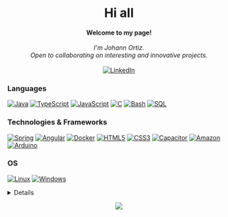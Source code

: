 <h1 align="center">Hi all</h1>

<p align="center">
    <b>Welcome to my page!</b><br><br>
    <i>
        I'm Johann Ortiz.<br>
        Open to collaborating on interesting and innovative projects.<br>
    </i>
    <br>
    <a href="https://www.linkedin.com/in/johannrop">
        <img src="https://img.shields.io/badge/LinkedIn-blue?style=flat-square&logo=linkedin" alt="LinkedIn">
    </a>
  
  
</p>

### Languages
[![Java](https://img.shields.io/badge/java-black?style=for-the-badge&logo=openjdk)](https://github.com/johannrop)
[![TypeScript](https://img.shields.io/badge/typescript-black?style=for-the-badge&logo=typescript)](https://github.com/johannrop)
[![JavaScript](https://img.shields.io/badge/javascript-black?style=for-the-badge&logo=javascript)](https://github.com/johannrop)
[![C](https://img.shields.io/badge/c-black?style=for-the-badge&logo=c)](https://github.com/johannrop)
[![Bash](https://img.shields.io/badge/bash-black?style=for-the-badge&logo=gnu-bash&logoColor=white)](https://github.com/johannrop)
[![SQL](https://img.shields.io/badge/sql-black?style=for-the-badge&logo=mysql)](https://github.com/johannrop)


### Technologies & Frameworks
[![Spring](https://img.shields.io/badge/spring-black?style=for-the-badge&logo=spring)](https://github.com/johannrop)
[![Angular](https://img.shields.io/badge/angular-black?style=for-the-badge&logo=angular)](https://github.com/johannrop)
[![Docker](https://img.shields.io/badge/docker%20ec2-black?style=for-the-badge&logo=docker)](https://hub.docker.com/u/johannrop)
[![HTML5](https://img.shields.io/badge/html5-black?style=for-the-badge&logo=html5)](https://github.com/johannrop)
[![CSS3](https://img.shields.io/badge/css3-black?style=for-the-badge&logo=css3)](https://github.com/johannrop)
[![Capacitor](https://img.shields.io/badge/capacitor-black?style=for-the-badge&logo=Capacitor)](https://github.com/johannrop)
[![Amazon](https://img.shields.io/badge/amazon%20ec2-black?style=for-the-badge&logo=amazonaws)](https://github.com/johannrop)
[![Arduino](https://img.shields.io/badge/Arduino-black?style=for-the-badge&logo=Arduino)](https://github.com/johannrop)


### OS
[![Linux](https://img.shields.io/badge/linux-black?style=for-the-badge&logo=Linux)](https://github.com/johannrop)
[![Windows](https://img.shields.io/badge/Windows-black?style=for-the-badge&logo=Windows)](https://github.com/johannrop)

<details>
<p align="center">
  <a href="https://github.com/johannrop">
    <img src="http://github-profile-summary-cards.vercel.app/api/cards/profile-details?username=johannrop&theme=transparent" />
  </a>
  <a href="https://github.com/johannrop">
    <img src="https://github-readme-streak-stats.herokuapp.com/?user=johannrop&hide_border=true&card_width=338&theme=transparent" />
  </a>
</details>

<p align="center">
  <a href="https://github.com/johannrop">
    <img src="https://komarev.com/ghpvc/?username=johannrop&color=blue&style=flat)" />
  </a>
</p>





